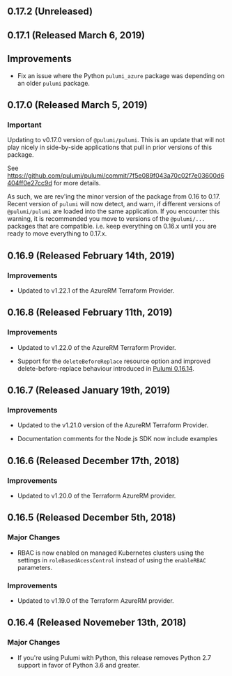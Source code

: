 ## 0.17.2 (Unreleased)

## 0.17.1 (Released March 6, 2019)

## Improvements

- Fix an issue where the Python `pulumi_azure` package was depending on an older `pulumi` package.

## 0.17.0 (Released March 5, 2019)

### Important

Updating to v0.17.0 version of `@pulumi/pulumi`.  This is an update that will not play nicely
in side-by-side applications that pull in prior versions of this package.

See https://github.com/pulumi/pulumi/commit/7f5e089f043a70c02f7e03600d6404ff0e27cc9d for more details.

As such, we are rev'ing the minor version of the package from 0.16 to 0.17.  Recent version of `pulumi` will now detect, and warn, if different versions of `@pulumi/pulumi` are loaded into the same application.  If you encounter this warning, it is recommended you move to versions of the `@pulumi/...` packages that are compatible.  i.e. keep everything on 0.16.x until you are ready to move everything to 0.17.x.

## 0.16.9 (Released February 14th, 2019)

### Improvements

- Updated to v1.22.1 of the AzureRM Terraform Provider.

## 0.16.8 (Released February 11th, 2019)

### Improvements

- Updated to v1.22.0 of the AzureRM Terraform Provider.

- Support for the `deleteBeforeReplace` resource option and improved
  delete-before-replace behaviour introduced in [Pulumi
  0.16.14](https://github.com/pulumi/pulumi/blob/master/CHANGELOG.md#01614-released-january-31st-2019).

## 0.16.7 (Released January 19th, 2019)

### Improvements

- Updated to the v1.21.0 version of the AzureRM Terraform Provider.

- Documentation comments for the Node.js SDK now include examples

## 0.16.6 (Released December 17th, 2018)

### Improvements

- Updated to v1.20.0 of the Terraform AzureRM provider.

## 0.16.5 (Released December 5th, 2018)

### Major Changes

- RBAC is now enabled on managed Kubernetes clusters using the settings in `roleBasedAcessControl`
  instead of using the `enableRBAC` parameters.

### Improvements

- Updated to v1.19.0 of the Terraform AzureRM provider.

## 0.16.4 (Released Novemeber 13th, 2018)

### Major Changes

- If you're using Pulumi with Python, this release removes Python 2.7 support in favor of Python 3.6 and greater.
